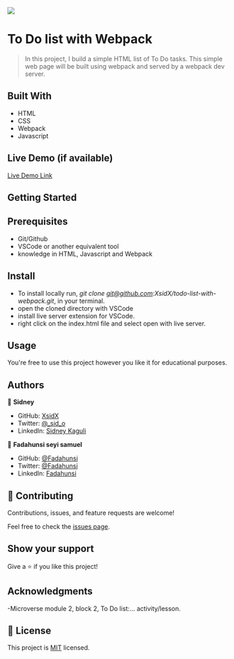 ![](https://img.shields.io/badge/Microverse-blueviolet)

# To Do list with Webpack

> In this project, I build a simple HTML list of To Do tasks. This simple web page will be built using webpack and served by a webpack dev server.

## Built With

- HTML
- CSS
- Webpack
- Javascript

## Live Demo (if available)

[Live Demo Link](https://xsidx.github.io/todo-list-with-webpack/)

## Getting Started

## Prerequisites

- Git/Github
- VSCode or another equivalent tool
- knowledge in HTML, Javascript and Webpack

## Install

- To install locally run, _git clone git@github.com:XsidX/todo-list-with-webpack.git_, in your terminal.
- open the cloned directory with VSCode
- install live server extension for VSCode.
- right click on the index.html file and select open with live server.

## Usage

You're free to use this project however you like it for educational purposes.

## Authors

👤 **Sidney**

- GitHub: [XsidX](https://github.com/XsidX)
- Twitter: [@\_sid_o](https://twitter.com/_sid_o_)
- LinkedIn: [Sidney Kaguli](https://www.linkedin.com/in/sidney-kaguli-0116801a6/)

👤 **Fadahunsi seyi samuel**

- GitHub: [@Fadahunsi](https://github.com/Fadahunsiseyi)
- Twitter: [@Fadahunsi](https://twitter.com/@Fadahunsiseyi_)
- LinkedIn: [Fadahunsi](https://www.linkedin.com/in/fadahunsi-seyi-samuel-49191a209/)

## 🤝 Contributing

Contributions, issues, and feature requests are welcome!

Feel free to check the [issues page](../../issues/).

## Show your support

Give a ⭐️ if you like this project!

## Acknowledgments

-Microverse module 2, block 2, To Do list:... activity/lesson.

## 📝 License

This project is [MIT](./MIT.md) licensed.
